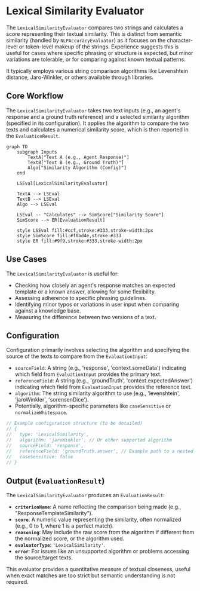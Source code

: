 # Lexical Similarity Evaluator

The `LexicalSimilarityEvaluator` compares two strings and calculates a score representing their textual similarity. This is distinct from semantic similarity (handled by `NLPAccuracyEvaluator`) as it focuses on the character-level or token-level makeup of the strings. Experience suggests this is useful for cases where specific phrasing or structure is expected, but minor variations are tolerable, or for comparing against known textual patterns.

It typically employs various string comparison algorithms like Levenshtein distance, Jaro-Winkler, or others available through libraries.

## Core Workflow

The `LexicalSimilarityEvaluator` takes two text inputs (e.g., an agent's response and a ground truth reference) and a selected similarity algorithm (specified in its configuration). It applies the algorithm to compare the two texts and calculates a numerical similarity score, which is then reported in the `EvaluationResult`.

```mermaid
graph TD
    subgraph Inputs
        TextA["Text A (e.g., Agent Response)"]
        TextB["Text B (e.g., Ground Truth)"]
        Algo["Similarity Algorithm (Config)"]
    end

    LSEval[LexicalSimilarityEvaluator]

    TextA --> LSEval
    TextB --> LSEval
    Algo --> LSEval

    LSEval -- "Calculates" --> SimScore["Similarity Score"]
    SimScore --> ER[EvaluationResult]

    style LSEval fill:#ccf,stroke:#333,stroke-width:2px
    style SimScore fill:#f0ad4e,stroke:#333
    style ER fill:#9f9,stroke:#333,stroke-width:2px
```

## Use Cases

The `LexicalSimilarityEvaluator` is useful for:

*   Checking how closely an agent's response matches an expected template or a known answer, allowing for some flexibility.
*   Assessing adherence to specific phrasing guidelines.
*   Identifying minor typos or variations in user input when comparing against a knowledge base.
*   Measuring the difference between two versions of a text.

## Configuration

Configuration primarily involves selecting the algorithm and specifying the source of the texts to compare from the `EvaluationInput`:

*   `sourceField`: A string (e.g., 'response', 'context.someData') indicating which field from `EvaluationInput` provides the primary text.
*   `referenceField`: A string (e.g., 'groundTruth', 'context.expectedAnswer') indicating which field from `EvaluationInput` provides the reference text.
*   `algorithm`: The string similarity algorithm to use (e.g., 'levenshtein', 'jaroWinkler', 'sorensenDice').
*   Potentially, algorithm-specific parameters like `caseSensitive` or `normalizeWhitespace`.

```typescript
// Example configuration structure (to be detailed)
// {
//   type: 'LexicalSimilarity',
//   algorithm: 'jaroWinkler', // Or other supported algorithm
//   sourceField: 'response', 
//   referenceField: 'groundTruth.answer', // Example path to a nested field
//   caseSensitive: false
// }
```

## Output (`EvaluationResult`)

The `LexicalSimilarityEvaluator` produces an `EvaluationResult`:

*   **`criterionName`**: A name reflecting the comparison being made (e.g., "ResponseTemplateSimilarity").
*   **`score`**: A numeric value representing the similarity, often normalized (e.g., 0 to 1, where 1 is a perfect match).
*   **`reasoning`**: May include the raw score from the algorithm if different from the normalized score, or the algorithm used.
*   **`evaluatorType`**: `'LexicalSimilarity'`.
*   **`error`**: For issues like an unsupported algorithm or problems accessing the source/target texts.

This evaluator provides a quantitative measure of textual closeness, useful when exact matches are too strict but semantic understanding is not required.
